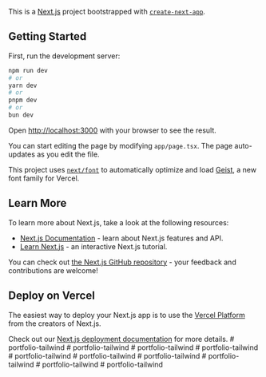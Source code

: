 This is a [Next.js](https://nextjs.org) project bootstrapped with [`create-next-app`](https://nextjs.org/docs/app/api-reference/cli/create-next-app).

## Getting Started

First, run the development server:

```bash
npm run dev
# or
yarn dev
# or
pnpm dev
# or
bun dev
```

Open [http://localhost:3000](http://localhost:3000) with your browser to see the result.

You can start editing the page by modifying `app/page.tsx`. The page auto-updates as you edit the file.

This project uses [`next/font`](https://nextjs.org/docs/app/building-your-application/optimizing/fonts) to automatically optimize and load [Geist](https://vercel.com/font), a new font family for Vercel.

## Learn More

To learn more about Next.js, take a look at the following resources:

- [Next.js Documentation](https://nextjs.org/docs) - learn about Next.js features and API.
- [Learn Next.js](https://nextjs.org/learn) - an interactive Next.js tutorial.

You can check out [the Next.js GitHub repository](https://github.com/vercel/next.js) - your feedback and contributions are welcome!

## Deploy on Vercel

The easiest way to deploy your Next.js app is to use the [Vercel Platform](https://vercel.com/new?utm_medium=default-template&filter=next.js&utm_source=create-next-app&utm_campaign=create-next-app-readme) from the creators of Next.js.

Check out our [Next.js deployment documentation](https://nextjs.org/docs/app/building-your-application/deploying) for more details.
#   p o r t f o l i o - t a i l w i n d  
 #   p o r t f o l i o - t a i l w i n d  
 #   p o r t f o l i o - t a i l w i n d  
 #   p o r t f o l i o - t a i l w i n d  
 #   p o r t f o l i o - t a i l w i n d  
 #   p o r t f o l i o - t a i l w i n d  
 #   p o r t f o l i o - t a i l w i n d  
 #   p o r t f o l i o - t a i l w i n d  
 #   p o r t f o l i o - t a i l w i n d  
 #   p o r t f o l i o - t a i l w i n d  
 